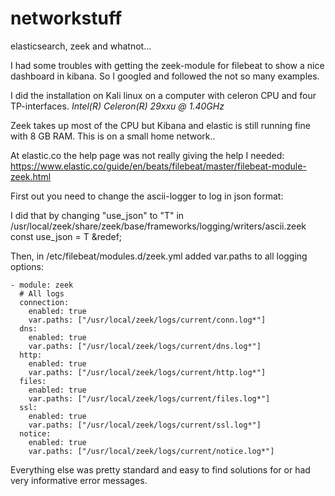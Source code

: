 # networkstuff
elasticsearch, zeek and whatnot...

I had some troubles with getting the zeek-module for filebeat to show a nice dashboard in kibana. So I googled and followed the not so many examples.

I did the installation on Kali linux on a computer with celeron CPU and four TP-interfaces. 
*Intel(R) Celeron(R) 29xxu @ 1.40GHz*

Zeek takes up most of the CPU but Kibana and elastic is still running fine with 8 GB RAM. This is on a small home network..

At elastic.co the help page was not really giving the help I needed:
https://www.elastic.co/guide/en/beats/filebeat/master/filebeat-module-zeek.html

First out you need to change the ascii-logger to log in json format:

I did that by changing "use_json" to "T" in /usr/local/zeek/share/zeek/base/frameworks/logging/writers/ascii.zeek
const use_json = T &redef;

Then, in /etc/filebeat/modules.d/zeek.yml added var.paths to all logging options:
```
- module: zeek
  # All logs
  connection:
    enabled: true
    var.paths: ["/usr/local/zeek/logs/current/conn.log*"]
  dns: 
    enabled: true
    var.paths: ["/usr/local/zeek/logs/current/dns.log*"]
  http:
    enabled: true
    var.paths: ["/usr/local/zeek/logs/current/http.log*"]
  files:
    enabled: true
    var.paths: ["/usr/local/zeek/logs/current/files.log*"]
  ssl:
    enabled: true
    var.paths: ["/usr/local/zeek/logs/current/ssl.log*"]
  notice:
    enabled: true
    var.paths: ["/usr/local/zeek/logs/current/notice.log*"]
```

Everything else was pretty standard and easy to find solutions for or had very informative error messages.
